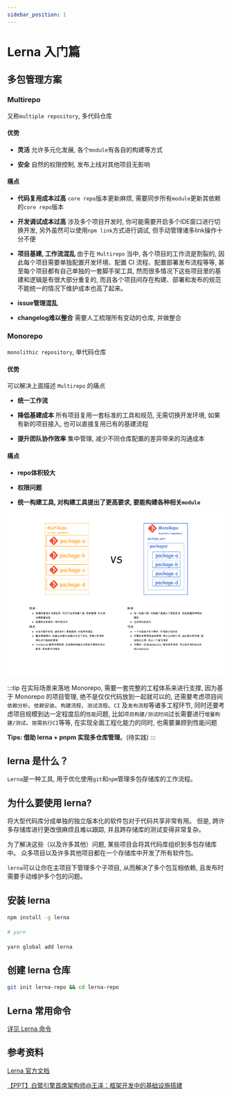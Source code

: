 ```yaml
---
sidebar_position: 1
---
```


# Lerna 入门篇

## 多包管理方案

### Multirepo

又称`multiple repository`, 多代码仓库

#### 优势

- **灵活**
允许多元化发展, 各个`module`有各自的构建等方式

- **安全**
自然的权限控制, 发布上线对其他项目无影响

#### 痛点

- **代码复用成本过高**
`core repo`版本更新麻烦, 需要同步所有`module`更新其依赖的`core repo`版本

- **开发调试成本过高**
涉及多个项目开发时, 你可能需要开启多个IDE窗口进行切换开发, 另外虽然可以使用`npm link`方式进行调试, 但手动管理诸多link操作十分不便

- **项目基建, 工作流混乱**
由于在 `Multirepo` 当中, 各个项目的工作流是割裂的, 因此每个项目需要单独配置开发环境、配置 CI 流程、配置部署发布流程等等, 甚至每个项目都有自己单独的一套脚手架工具, 然而很多情况下这些项目里的基建和逻辑是有很大部分重复的, 而且各个项目间存在构建、部署和发布的规范不能统一的情况下维护成本也高了起来。

- **issue管理混乱**

- **changelog难以整合**
需要人工梳理所有变动的仓库, 并做整合

### Monorepo

`monolithic repository`, 单代码仓库

#### 优势

可以解决上面描述 `Multirepo` 的痛点

- **统一工作流**

- **降低基建成本**
所有项目复用一套标准的工具和规范, 无需切换开发环境, 如果有新的项目接入, 也可以直接复用已有的基建流程

- **提升团队协作效率**
集中管理, 减少不同仓库配置的差异带来的沟通成本


#### 痛点

- **repo体积较大**

- **权限问题**

- **统一构建工具, 对构建工具提出了更高要求, 要能构建各种相关`module`**

![mono-vs-mutil.jpg](./images/mono-vs-mutil.jpg)

:::tip
在实际场景来落地 Monorepo, 需要一套完整的工程体系来进行支撑, 因为基于 Monorepo 的项目管理, 绝不是仅仅代码放到一起就可以的, 还需要考虑项目间`依赖分析`、`依赖安装`、`构建流程`、`测试流程`、`CI` 及`发布流程`等诸多工程环节, 同时还要考虑项目规模到达一定程度后的`性能`问题, 比如`项目构建/测试时间`过长需要进行`增量构建/测试`、`按需执行CI`等等, 在实现全面工程化能力的同时, 也需要兼顾到性能问题

**Tips: 借助 lerna + pnpm 实现多仓库管理**。(待实践)
:::

## lerna 是什么？

`Lerna`是一种工具, 用于优化使用`git`和`npm`管理多包存储库的工作流程。

## 为什么要使用 lerna?

将大型代码库分成单独的独立版本化的软件包对于代码共享非常有用。 但是, 跨许多存储库进行更改很麻烦且难以跟踪, 并且跨存储库的测试变得非常复杂。

为了解决这些（以及许多其他）问题, 某些项目会将其代码库组织到多包存储库中。 众多项目以及许多其他项目都在一个存储库中开发了所有软件包。

`lerna`可以让你在主项目下管理多个子项目, 从而解决了多个包互相依赖, 且发布时需要手动维护多个包的问题。

## 安装 lerna

```sh
npm install -g lerna

# yarn

yarn global add lerna
```

## 创建 lerna 仓库

```sh
git init lerna-repo && cd lerna-repo
```

## Lerna 常用命令

[详见 Lerna 命令](./lerna/commands.md)

## 参考资料

[Lerna 官方文档](https://lerna.js.org/)

[【PPT】白鹭引擎首席架构师@王泽：框架开发中的基础设施搭建 ](https://www.sohu.com/a/343217202_463970)

